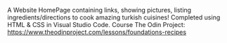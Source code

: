 A Website HomePage containing links, showing pictures, listing ingredients/directions to cook amazing turkish cuisines! 
Completed using HTML & CSS in Visual Studio Code. 
Course The Odin Project: https://www.theodinproject.com/lessons/foundations-recipes
